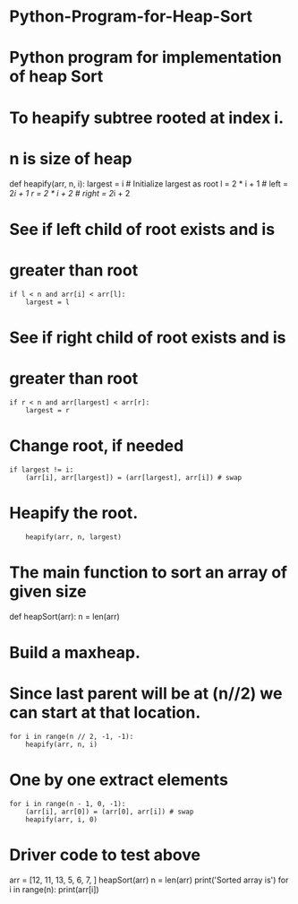 # Python-Program-for-Heap-Sort
# Python program for implementation of heap Sort

# To heapify subtree rooted at index i.
# n is size of heap


def heapify(arr, n, i):
	largest = i # Initialize largest as root
	l = 2 * i + 1 # left = 2*i + 1
	r = 2 * i + 2 # right = 2*i + 2

# See if left child of root exists and is
# greater than root

	if l < n and arr[i] < arr[l]:
		largest = l

# See if right child of root exists and is
# greater than root

	if r < n and arr[largest] < arr[r]:
		largest = r

# Change root, if needed

	if largest != i:
		(arr[i], arr[largest]) = (arr[largest], arr[i]) # swap

# Heapify the root.

		heapify(arr, n, largest)


# The main function to sort an array of given size

def heapSort(arr):
	n = len(arr)

# Build a maxheap.
# Since last parent will be at (n//2) we can start at that location.

	for i in range(n // 2, -1, -1):
		heapify(arr, n, i)

# One by one extract elements

	for i in range(n - 1, 0, -1):
		(arr[i], arr[0]) = (arr[0], arr[i]) # swap
		heapify(arr, i, 0)


# Driver code to test above

arr = [12, 11, 13, 5, 6, 7, ]
heapSort(arr)
n = len(arr)
print('Sorted array is')
for i in range(n):
	print(arr[i])

